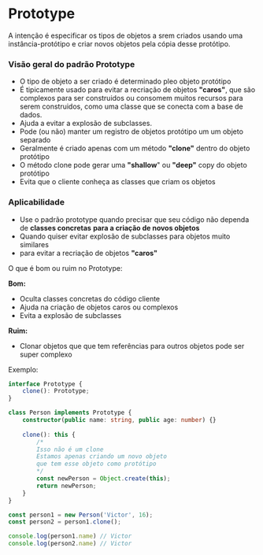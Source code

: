 # Prototype

A intenção é especificar os tipos de objetos a srem criados usando uma instância-protótipo e criar novos objetos pela cópia desse protótipo.

### Visão geral do padrão Prototype

* O tipo de objeto a ser criado é determinado pleo objeto protótipo
* É tipicamente usado para evitar a recriação de objetos **"caros"**, que são complexos para ser construidos ou consomem muitos recursos para serem construidos, como uma classe que se conecta com a base de dados.
* Ajuda a evitar a explosão de subclasses.
* Pode (ou não) manter um registro de objetos protótipo um um objeto separado
* Geralmente é criado apenas com um método **"clone"** dentro do objeto protótipo
* O método clone pode gerar uma **"shallow**" ou **"deep"** copy do objeto protótipo
* Evita que o cliente conheça as classes que criam os objetos

### Aplicabilidade

* Use o padrão prototype quando precisar que seu código não dependa de **classes concretas** **para a criação de novos objetos**
* Quando quiser evitar explosão de subclasses para objetos muito similares
* para evitar a recriação de objetos **"caros"**

O que é bom ou ruim no Prototype:

**Bom:**

* Oculta classes concretas do código cliente
* Ajuda na criação de objetos caros ou complexos
* Evita a explosão de subclasses

**Ruim:**

* Clonar objetos que que tem referências para outros objetos pode ser super complexo

Exemplo:

```typescript
interface Prototype {
    clone(): Prototype;
}

class Person implements Prototype {
    constructor(public name: string, public age: number) {}
    
    clone(): this {
        /*
        Isso não é um clone
        Estamos apenas criando um novo objeto
        que tem esse objeto como protótipo
        */
        const newPerson = Object.create(this);
        return newPerson;
    }
}

const person1 = new Person('Victor', 16);
const person2 = person1.clone();

console.log(person1.name) // Victor
console.log(person2.name) // Victor
```
